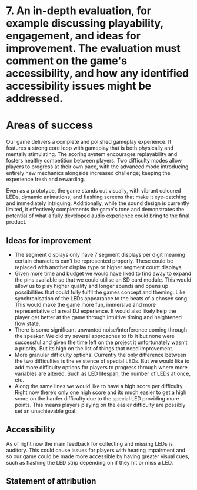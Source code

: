 # 7. An in-depth evaluation, for example discussing playability, engagement, and ideas for improvement. The evaluation must comment on the game's accessibility, and how any identified accessibility issues might be addressed.

# Areas of success
Our game delivers a complete and polished gameplay experience. It features a strong core loop with gameplay that is both physically and mentally stimulating. The scoring system encourages replayability and fosters healthy competition between players. Two difficulty modes allow players to progress at their own pace, with the advanced mode introducing entirely new mechanics alongside increased challenge; keeping the experience fresh and rewarding.

Even as a prototype, the game stands out visually, with vibrant coloured LEDs, dynamic animations, and flashing screens that make it eye-catching and immediately intriguing. Additionally, while the sound design is currently limited, it effectively complements the game's tone and demonstrates the potential of what a fully developed audio experience could bring to the final product.

## Ideas for improvement
-	The segment displays only have 7 segment displays per digit meaning certain characters can’t be represented properly. These could be replaced with another display type or higher segment count displays.
-	Given more time and budget we would have liked to find away to expand the pins available so that we could utilise an SD card module. This would allow us to play higher quality and longer sounds and opens up possibilities that could fully fulfil the games concept and theming. Like synchronisation of the LEDs appearance to the beats of a chosen song. This would make the game more fun, immersive and more representative of a real DJ experience. It would also likely help the player get better at the game through intuitive timing and heightened flow state.
-	There is some significant unwanted noise/interference coming through the speaker. We did try several approaches to fix it but none were successful and given the time left on the project it unfortunately wasn’t a priority. But its high on the list of things that need improvement.
-	More granular difficulty options. Currently the only difference between the two difficulties is the existence of special LEDs. But we would like to add more difficulty options for players to progress through where more variables are altered. Such as LED lifespan, the number of LEDs at once, etc.
-	Along the same lines we would like to have a high score per difficulty. Right now there’s only one high score and its much easier to get a high score on the harder difficulty due to the  special LED providing more points. This means players playing on the easier difficulty are possibly set an unachievable goal.

## Accessibility

As of right now the main feedback for collecting and missing LEDs is auditory. This could cause issues for players with hearing impairment and so our game could be made more accessible by having greater visual cues, such as flashing the LED strip depending on if they hit or miss a LED.

## Statement of attribution
